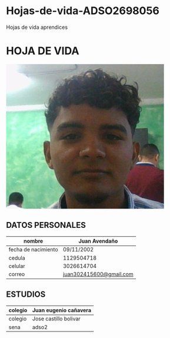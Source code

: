 # Hojas-de-vida-ADSO2698056
Hojas de vida aprendices
# HOJA DE VIDA
![foto](https://github.com/Juanjos0911/hojadevida/blob/main/WIN_20230227_08_11_05_Pro%20(2).jpg)
   
## DATOS PERSONALES


|nombre          |   Juan Avendaño   |
|----------------|--------------------|
|fecha de nacimiento|09/11/2002|
|cedula          |   1129504718      |
|celular         |3026614704         
|correo          |juan302415600@gmail.com| 

## ESTUDIOS

|colegio        |  Juan eugenio cañavera  |
|----------------|--------------------|
|colegio          |   Jose castillo bolivar     |
|sena|adso2|

